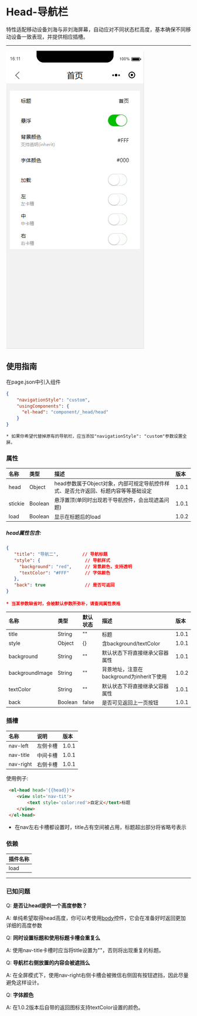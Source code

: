 # Head-导航栏

特性适配移动设备刘海与非刘海屏幕，自动应对不同状态栏高度，基本确保不同移动设备一致表现，并提供相应插槽。

---

![](/assets/head01.png)

## 使用指南

在page.json中引入组件

```json
{
    "navigationStyle": "custom",
    "usingComponents": {
      "el-head": "component/_head/head"
    }
}
```

```
* 如果你希望代替掉原有的导航栏，应当添加"navigationStyle": "custom"参数设置全屏。
```

### 属性

| 名称 | 类型 | 描述 | 版本 |
| :--- | :--- | :--- | :--- |
| head | Object | head参数属于Object对象，内部可规定导航控件样式、是否允许返回、标题内容等等基础设定 | 1.0.1 |
| stickie | Boolean | 悬浮置顶\(单同时出现若干导航控件，会出现遮盖问题\) | 1.0.1 |
| load | Boolean | 显示在标题后的load | 1.0.2 |

##### head属性包含:

```json
{
   "title": "导航二",         // 导航标题
   "style": {                 // 导航样式
     "background": "red",     // 背景颜色，支持透明
     "textColor": "#FFF"      // 字体颜色
   },
   "back": true               // 是否可返回
}

* 当某参数缺省时，会被默认参数所弥补，请查阅属性表格
```

| 名称 | 类型 | 默认状态 | 描述 | 版本 |
| :--- | :--- | :--- | :--- | :--- |
| title | String | "" | 标题 | 1.0.1 |
| style | Object | {} | 含background/textColor | 1.0.1 |
| background | String | "" | 默认状态下将直接继承父容器属性 | 1.0.1 |
| backgroundImage | String | "" | 背景地址，注意在background为inherit下使用 | 1.0.2 |
| textColor | String | "" | 默认状态下将直接继承父容器属性 | 1.0.1 |
| back | Boolean | false | 是否可见返回上一页按钮 | 1.0.1 |

### 插槽

| 名称 | 说明 | 版本 |
| :--- | :--- | :--- |
| nav-left | 左侧卡槽 | 1.0.1 |
| nav-title | 中间卡槽 | 1.0.1 |
| nav-right | 右侧卡槽 | 1.0.1 |

使用例子:

```html
 <el-head head='{{head}}'>
    <view slot='nav-tit'>
        <text style='color:red'>自定义</text>标题
    </view>
 </el-head>
```

* 在nav左右卡槽都设置时，title占有空间被占用，标题超出部分将省略号表示

### 依赖

| 插件名称 |
| :--- |
| load |

---

### 已知问题

Q: **是否让head提供一个高度参数？**

A: 单纯希望取得head高度，你可以考使用[body](/content-zhu-ti.md)控件，它会在准备好时返回更加详细的高度参数

Q: **同时设置标题和使用标题卡槽会重复么**

A: 使用nav-title卡槽时应当将title设置为""，否则将出现重复的标题。

Q: **导航栏右侧放置的内容会被遮挡么**

A: 在全屏模式下，使用nav-right右侧卡槽会被微信右侧固有按钮遮挡，因此尽量避免这样设计。

Q: **字体颜色**

A: 在1.0.2版本后自带的返回图标支持textColor设置的颜色。

